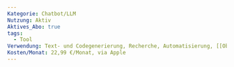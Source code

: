 ```yaml
---
Kategorie: Chatbot/LLM
Nutzung: Aktiv
Aktives_Abo: true
tags:
  - Tool
Verwendung: Text- und Codegenerierung, Recherche, Automatisierung, [[Obsidian Notes/Notes/Toolauswahl ChatGPT Plus vs Perplexity Pro.md|Toolauswahl ChatGPT Plus vs Perplexity Pro]]
Kosten/Monat: 22,99 €/Monat, via Apple
---
```

